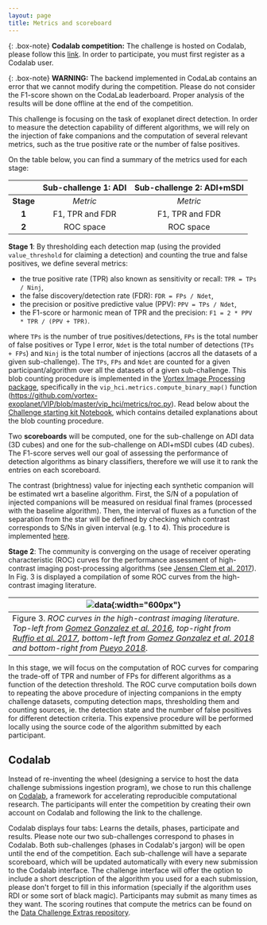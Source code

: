 ```yaml
---
layout: page
title: Metrics and scoreboard
---
```


<link rel="stylesheet" href="https://www.w3schools.com/w3css/4/w3.css">


{: .box-note}
**Codalab competition:** The challenge is hosted on Codalab, please follow this [link](https://competitions.codalab.org/competitions/20693). In order to participate, you must first register as a Codalab user.

{: .box-note}
**WARNING:** The backend implemented in CodaLab contains an error that we cannot modify during the competition. Please do not consider the F1-score shown on the CodaLab leaderboard. Proper analysis of the results will be done offline at the end of the competition.

This challenge is focusing on the task of exoplanet direct detection. In order to measure the detection capability of different algorithms, we will rely on the injection of fake companions and the computation of several relevant metrics, such as the true positive rate or the number of false positives. 

On the table below, you can find a summary of the metrics used for each stage:

|           |Sub-challenge 1: ADI   |Sub-challenge 2: ADI+mSDI
|:--:       |:--:                   |:--:
|**Stage**  |*Metric*               |*Metric*                    
|**1**      |F1, TPR and FDR        |F1, TPR and FDR
|**2**      |ROC space              |ROC space   

**Stage 1**: By thresholding each detection map (using the provided ``value_threshold`` for claiming a detection) and counting the true and false positives, we define several metrics:

* the true positive rate (TPR) also known as sensitivity or recall: ``TPR = TPs / Ninj``,
* the false discovery/detection rate (FDR): ``FDR = FPs / Ndet``,
* the precision or positive predictive value (PPV): ``PPV = TPs / Ndet``,
* the F1-score or harmonic mean of TPR and the precision: ``F1 = 2 * PPV * TPR / (PPV + TPR)``.

where ``TPs`` is the number of true positives/detections, ``FPs`` is the total number of false positives or Type I error, ``Ndet`` is the total number of detections (``TPs + FPs``) and ``Ninj`` is the total number of injections (accros all the datasets of a given sub-challenge). The ``TPs``, ``FPs`` and ``Ndet`` are counted for a given participant/algorithm over all the datasets of a given sub-challenge. This blob counting procedure is implemented in the [Vortex Image Processing package](https://github.com/vortex-exoplanet/VIP), specifically in the ``vip_hci.metrics.compute_binary_map()`` function (https://github.com/vortex-exoplanet/VIP/blob/master/vip_hci/metrics/roc.py). Read below about the [Challenge starting kit Notebook](https://github.com/carlgogo/exoimaging_challenge_extras/blob/master/DC1_starting_kit__with_output.ipynb), which contains detailed explanations about the blob counting procedure. 

Two **scoreboards** will be computed, one for the sub-challenge on ADI data (3D cubes) and one for the sub-challenge on ADI+mSDI cubes (4D cubes). The F1-score serves well our goal of assessing the performance of detection algorithms as binary classifiers, therefore we will use it to rank the entries on each scoreboard.

The contrast (brightness) value for injecting each synthetic companion will be estimated wrt a baseline algorithm. First, the S/N of a population of injected companions will be measured on residual final frames (processed with the baseline algorithm). Then, the interval of fluxes as a function of the separation from the star will be defined by checking which contrast corresponds to S/Ns in given interval (e.g. 1 to 4). This procedure is implemented [here](https://github.com/carlgogo/exoimaging_challenge_extras/blob/master/flux_estimation.py).

**Stage 2**: The community is converging on the usage of receiver operating characteristic (ROC) curves for the performance assessment of high-contrast imaging post-processing algorithms (see [Jensen Clem et al. 2017](https://arxiv.org/abs/1711.01215)). In Fig. 3 is displayed a compilation of some ROC curves from the high-contrast imaging literature. 

| ![data](https://raw.githubusercontent.com/carlgogo/exoimaging_challenge/master/assets/images/challenge_fig3.001.png){:width="600px"} |
|---|
| Figure 3. *ROC curves in the high-contrast imaging literature. Top-left from [Gomez Gonzalez et al. 2016](https://arxiv.org/abs/1602.08381), top-right from [Ruffio et al. 2017](https://arxiv.org/abs/1705.05477), bottom-left from [Gomez Gonzalez et al. 2018](https://arxiv.org/abs/1712.02841) and bottom-right from [Pueyo 2018](https://link.springer.com/referenceworkentry/10.1007/978-3-319-30648-3_10-1)*. |

In this stage, we will focus on the computation of ROC curves for comparing the trade-off of TPR and number of FPs for different algorithms as a function of the detection threshold. The ROC curve computation boils down to repeating the above procedure of injecting companions in the empty challenge datasets, computing detection maps, thresholding them and counting sources, ie. the detection state and the number of false positives for different detection criteria. This expensive procedure will be performed locally using the source code of the algorithm submitted by each participant.


## Codalab

Instead of re-inventing the wheel (designing a service to host the data challenge submissions ingestion program), we chose to run this challenge on [Codalab](http://codalab.org/), a framework for accelerating reproducible computational research. The participants will enter the competition by creating their own account on Codalab and following the link to the challenge. 

Codalab displays four tabs: Learns the details, phases, participate and results. Please note our two sub-challenges correspond to phases in Codalab. Both sub-challenges (phases in Codalab's jargon) will be open until the end of the competition. Each sub-challenge will have a separate scoreboard, which will be updated automatically with every new submission to the Codalab interface. The challenge interface will offer the option to include a short description of the algorithm you used for a each submission, please don't forget to fill in this information (specially if the algorithm uses RDI or some sort of black magic). Participants may submit as many times as they want. The scoring routines that compute the metrics can be found on the [Data Challenge Extras repository](https://github.com/carlgogo/exoimaging_challenge_extras).



